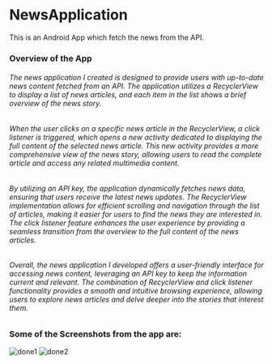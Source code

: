 # NewsApplication
This is an Android App which fetch the news from the API.
### Overview of the App
###### The news application I created is designed to provide users with up-to-date news content fetched from an API. The application utilizes a RecyclerView to display a list of news articles, and each item in the list shows a brief overview of the news story.

###### When the user clicks on a specific news article in the RecyclerView, a click listener is triggered, which opens a new activity dedicated to displaying the full content of the selected news article. This new activity provides a more comprehensive view of the news story, allowing users to read the complete article and access any related multimedia content.

###### By utilizing an API key, the application dynamically fetches news data, ensuring that users receive the latest news updates. The RecyclerView implementation allows for efficient scrolling and navigation through the list of articles, making it easier for users to find the news they are interested in. The click listener feature enhances the user experience by providing a seamless transition from the overview to the full content of the news articles.

###### Overall, the news application I developed offers a user-friendly interface for accessing news content, leveraging an API key to keep the information current and relevant. The combination of RecyclerView and click listener functionality provides a smooth and intuitive browsing experience, allowing users to explore news articles and delve deeper into the stories that interest them.


### Some of the Screenshots from the app are:
![done1](https://github.com/testgithubtiwari/NewsApplication/assets/111584498/6d7b1040-5520-4a33-b1aa-2935af267c53)
![done2](https://github.com/testgithubtiwari/NewsApplication/assets/111584498/9f379dbb-8f4d-4f52-91d2-1fc78f0a214d)



